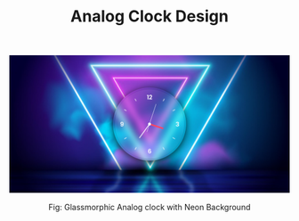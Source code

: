 <h1 align = "center"> Analog Clock Design </h1>
<br><br>


<img src="/1- Analog_Clock_Design/demo.png" />
<p align = "center"> Fig: Glassmorphic Analog clock with Neon Background </p>
